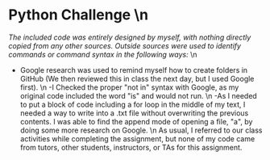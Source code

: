 # Python Challenge \n
*The included code was entirely designed by myself, with nothing directly copied from any other sources. Outside sources were used to identify commands or command syntax in the following ways:* \n
- Google research was used to remind myself how to create folders in GitHub (We then reviewed this in class the next day, but I used Google first). \n
-I Checked the proper "not in" syntax with Google, as my original code included the word "is" and would not run. \n
-As I needed to put a block of code including a for loop in the middle of my text, I needed a way to write into a .txt file without overwriting the previous contents. I was able to find the append mode of opening a file, "a", by doing some more research on Google. \n
As usual, I referred to our class activities while completing the assignment, but none of my code came from tutors, other students, instructors, or TAs for this assignment.
